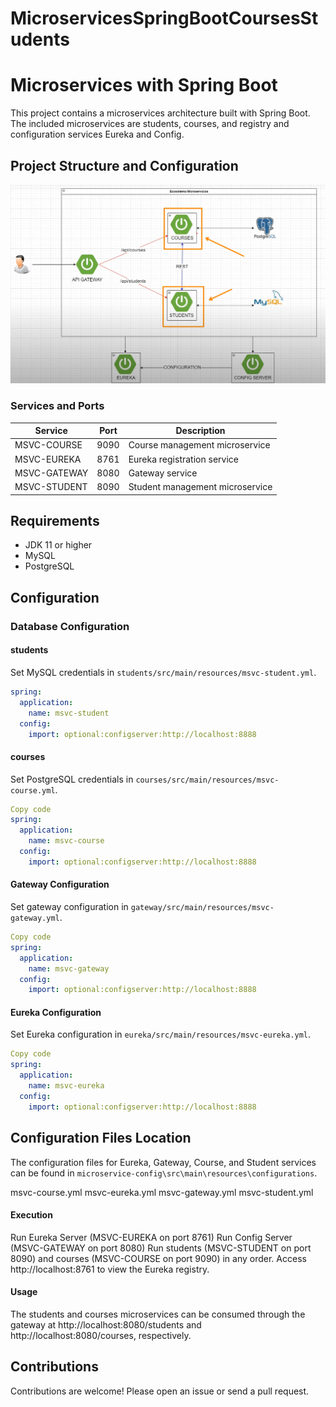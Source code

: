 # MicroservicesSpringBootCoursesStudents
# Microservices with Spring Boot

This project contains a microservices architecture built with Spring Boot. The included microservices are students, courses, and registry and configuration services Eureka and Config.

## Project Structure and Configuration

![Proyect's Structure](https://github.com/jonathanrestrepo06/MicroservicesSpringBootCoursesStudents/blob/main/skema.png)


### Services and Ports

| Service       | Port | Description                          |
| --------------|------|--------------------------------------|
| MSVC-COURSE   | 9090 | Course management microservice       |
| MSVC-EUREKA   | 8761 | Eureka registration service          |
| MSVC-GATEWAY  | 8080 | Gateway service                      |
| MSVC-STUDENT  | 8090 | Student management microservice      |

## Requirements

- JDK 11 or higher
- MySQL
- PostgreSQL

## Configuration

### Database Configuration

#### students

Set MySQL credentials in `students/src/main/resources/msvc-student.yml`.

```yaml
spring:
  application:
    name: msvc-student
  config:
    import: optional:configserver:http://localhost:8888
```
#### courses
Set PostgreSQL credentials in `courses/src/main/resources/msvc-course.yml`.

```yaml
Copy code
spring:
  application:
    name: msvc-course
  config:
    import: optional:configserver:http://localhost:8888
```

#### Gateway Configuration
Set gateway configuration in `gateway/src/main/resources/msvc-gateway.yml`.

``` yaml
Copy code
spring:
  application:
    name: msvc-gateway
  config:
    import: optional:configserver:http://localhost:8888
```
#### Eureka Configuration
Set Eureka configuration in `eureka/src/main/resources/msvc-eureka.yml`.

```yaml
Copy code
spring:
  application:
    name: msvc-eureka
  config:
    import: optional:configserver:http://localhost:8888
```
## Configuration Files Location
The configuration files for Eureka, Gateway, Course, and Student services can be found in `microservice-config\src\main\resources\configurations`.

msvc-course.yml
msvc-eureka.yml
msvc-gateway.yml
msvc-student.yml

#### Execution
Run Eureka Server (MSVC-EUREKA on port 8761)
Run Config Server (MSVC-GATEWAY on port 8080)
Run students (MSVC-STUDENT on port 8090) and courses (MSVC-COURSE on port 9090) in any order.
Access http://localhost:8761 to view the Eureka registry.

#### Usage
The students and courses microservices can be consumed through the gateway at http://localhost:8080/students and http://localhost:8080/courses, respectively.

## Contributions
Contributions are welcome! Please open an issue or send a pull request.
